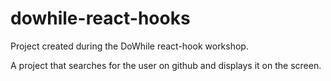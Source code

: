 # dowhile-react-hooks
Project created during the DoWhile react-hook workshop.

A project that searches for the user on github and displays it on the screen.